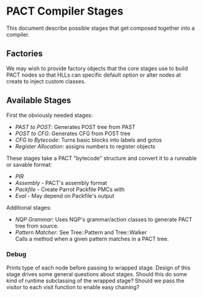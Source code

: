 # PACT Compiler Stages

This document describe possible stages that get composed together into a
compiler.

## Factories

We may wish to provide factory objects that the core stages use to build
PACT nodes so that HLLs can specific default option or alter nodes at
create to inject custom classes.

## Available Stages

First the obviously needed stages:

* *PAST to POST*: Generates POST tree from PAST
* *POST to CFG*: Generates CFG from POST tree
* *CFG to Bytecode*: Turns basic blocks into labels and gotos
* *Register Allocation*: assigns numbers to register objects

These stages take a PACT "bytecode" structure and convert it to a runnable
or savable format:

* *PIR*
* *Assembly* - PACT's assembly format
* *Packfile* - Create Parrot Packfile PMCs with
* *Eval* - May depend on Packfile's output

Additional stages:

* *NQP Grammar*: Uses NQP's grammar/action classes to generate PACT tree
  from source.
* *Pattern Matcher*: See Tree::Pattern and Tree::Walker<br />
  Calls a method when a given pattern matches in a PACT tree.


### Debug

Prints type of each node before passing to wrapped stage.  Design of this
stage drives some general questions about stages.  Should this do some kind
of runtime subclassing of the wrapped stage?  Should we pass the visitor to
each visit function to enable easy chaining?
